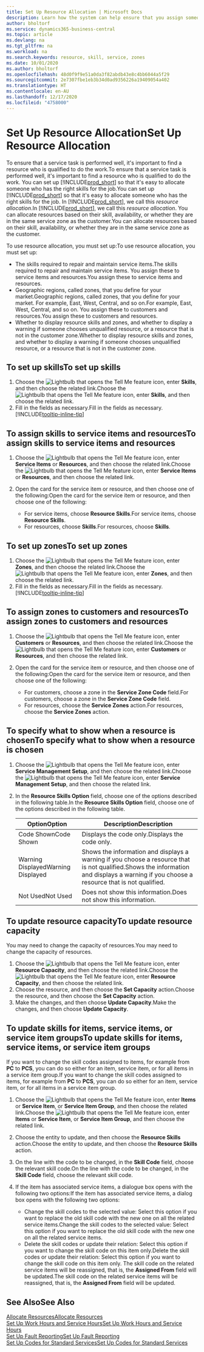 ```yaml
---
title: Set Up Resource Allocation | Microsoft Docs
description: Learn how the system can help ensure that you assign someone who has the skills required to provide a service.
author: bholtorf
ms.service: dynamics365-business-central
ms.topic: article
ms.devlang: na
ms.tgt_pltfrm: na
ms.workload: na
ms.search.keywords: resource, skill, service, zones
ms.date: 10/01/2020
ms.author: bholtorf
ms.openlocfilehash: 48d0f9f9e51a0da3f82abdb43e8c4bb6044a5f29
ms.sourcegitcommit: 2e7307fbe1eb3b34d0ad9356226a19409054a402
ms.translationtype: HT
ms.contentlocale: en-AU
ms.lasthandoff: 12/17/2020
ms.locfileid: "4758000"
---
```

# <a name="set-up-resource-allocation"></a><span data-ttu-id="a96a7-103">Set Up Resource Allocation</span><span class="sxs-lookup"><span data-stu-id="a96a7-103">Set Up Resource Allocation</span></span>
<span data-ttu-id="a96a7-104">To ensure that a service task is performed well, it's important to find a resource who is qualified to do the work.</span><span class="sxs-lookup"><span data-stu-id="a96a7-104">To ensure that a service task is performed well, it's important to find a resource who is qualified to do the work.</span></span> <span data-ttu-id="a96a7-105">You can set up [!INCLUDE[prod_short](includes/prod_short.md)] so that it's easy to allocate someone who has the right skills for the job.</span><span class="sxs-lookup"><span data-stu-id="a96a7-105">You can set up [!INCLUDE[prod_short](includes/prod_short.md)] so that it's easy to allocate someone who has the right skills for the job.</span></span> <span data-ttu-id="a96a7-106">In [!INCLUDE[prod_short](includes/prod_short.md)], we call this _resource allocation_.</span><span class="sxs-lookup"><span data-stu-id="a96a7-106">In [!INCLUDE[prod_short](includes/prod_short.md)], we call this _resource allocation_.</span></span> <span data-ttu-id="a96a7-107">You can allocate resources based on their skill, availability, or whether they are in the same service zone as the customer.</span><span class="sxs-lookup"><span data-stu-id="a96a7-107">You can allocate resources based on their skill, availability, or whether they are in the same service zone as the customer.</span></span> 

<span data-ttu-id="a96a7-108">To use resource allocation, you must set up:</span><span class="sxs-lookup"><span data-stu-id="a96a7-108">To use resource allocation, you must set up:</span></span>  
  
* <span data-ttu-id="a96a7-109">The skills required to repair and maintain service items.</span><span class="sxs-lookup"><span data-stu-id="a96a7-109">The skills required to repair and maintain service items.</span></span> <span data-ttu-id="a96a7-110">You assign these to service items and resources.</span><span class="sxs-lookup"><span data-stu-id="a96a7-110">You assign these to service items and resources.</span></span>  
* <span data-ttu-id="a96a7-111">Geographic regions, called zones, that you define for your market.</span><span class="sxs-lookup"><span data-stu-id="a96a7-111">Geographic regions, called zones, that you define for your market.</span></span> <span data-ttu-id="a96a7-112">For example, East, West, Central, and so on.</span><span class="sxs-lookup"><span data-stu-id="a96a7-112">For example, East, West, Central, and so on.</span></span> <span data-ttu-id="a96a7-113">You assign these to customers and resources.</span><span class="sxs-lookup"><span data-stu-id="a96a7-113">You assign these to customers and resources.</span></span>  
* <span data-ttu-id="a96a7-114">Whether to display resource skills and zones, and whether to display a warning if someone chooses unqualified resource, or a resource that is not in the customer zone.</span><span class="sxs-lookup"><span data-stu-id="a96a7-114">Whether to display resource skills and zones, and whether to display a warning if someone chooses unqualified resource, or a resource that is not in the customer zone.</span></span>  

## <a name="to-set-up-skills"></a><span data-ttu-id="a96a7-115">To set up skills</span><span class="sxs-lookup"><span data-stu-id="a96a7-115">To set up skills</span></span>
1. <span data-ttu-id="a96a7-116">Choose the ![Lightbulb that opens the Tell Me feature](media/ui-search/search_small.png "Tell me what you want to do") icon, enter **Skills**, and then choose the related link.</span><span class="sxs-lookup"><span data-stu-id="a96a7-116">Choose the ![Lightbulb that opens the Tell Me feature](media/ui-search/search_small.png "Tell me what you want to do") icon, enter **Skills**, and then choose the related link.</span></span>  
2. <span data-ttu-id="a96a7-117">Fill in the fields as necessary.</span><span class="sxs-lookup"><span data-stu-id="a96a7-117">Fill in the fields as necessary.</span></span> [!INCLUDE[tooltip-inline-tip](includes/tooltip-inline-tip_md.md)]  

## <a name="to-assign-skills-to-service-items-and-resources"></a><span data-ttu-id="a96a7-118">To assign skills to service items and resources</span><span class="sxs-lookup"><span data-stu-id="a96a7-118">To assign skills to service items and resources</span></span>
1. <span data-ttu-id="a96a7-119">Choose the ![Lightbulb that opens the Tell Me feature](media/ui-search/search_small.png "Tell me what you want to do") icon, enter **Service Items** or **Resources**, and then choose the related link.</span><span class="sxs-lookup"><span data-stu-id="a96a7-119">Choose the ![Lightbulb that opens the Tell Me feature](media/ui-search/search_small.png "Tell me what you want to do") icon, enter **Service Items** or **Resources**, and then choose the related link.</span></span>  
2. <span data-ttu-id="a96a7-120">Open the card for the service item or resource, and then choose one of the following:</span><span class="sxs-lookup"><span data-stu-id="a96a7-120">Open the card for the service item or resource, and then choose one of the following:</span></span>  
  
    * <span data-ttu-id="a96a7-121">For service items, choose **Resource Skills**.</span><span class="sxs-lookup"><span data-stu-id="a96a7-121">For service items, choose **Resource Skills**.</span></span>  
    * <span data-ttu-id="a96a7-122">For resources, choose **Skills**.</span><span class="sxs-lookup"><span data-stu-id="a96a7-122">For resources, choose **Skills**.</span></span>  

## <a name="to-set-up-zones"></a><span data-ttu-id="a96a7-123">To set up zones</span><span class="sxs-lookup"><span data-stu-id="a96a7-123">To set up zones</span></span>
1. <span data-ttu-id="a96a7-124">Choose the ![Lightbulb that opens the Tell Me feature](media/ui-search/search_small.png "Tell me what you want to do") icon, enter **Zones**, and then choose the related link.</span><span class="sxs-lookup"><span data-stu-id="a96a7-124">Choose the ![Lightbulb that opens the Tell Me feature](media/ui-search/search_small.png "Tell me what you want to do") icon, enter **Zones**, and then choose the related link.</span></span>  
2. <span data-ttu-id="a96a7-125">Fill in the fields as necessary.</span><span class="sxs-lookup"><span data-stu-id="a96a7-125">Fill in the fields as necessary.</span></span> [!INCLUDE[tooltip-inline-tip](includes/tooltip-inline-tip_md.md)]  

## <a name="to-assign-zones-to-customers-and-resources"></a><span data-ttu-id="a96a7-126">To assign zones to customers and resources</span><span class="sxs-lookup"><span data-stu-id="a96a7-126">To assign zones to customers and resources</span></span> 
1. <span data-ttu-id="a96a7-127">Choose the ![Lightbulb that opens the Tell Me feature](media/ui-search/search_small.png "Tell me what you want to do") icon, enter **Customers** or **Resources**, and then choose the related link.</span><span class="sxs-lookup"><span data-stu-id="a96a7-127">Choose the ![Lightbulb that opens the Tell Me feature](media/ui-search/search_small.png "Tell me what you want to do") icon, enter **Customers** or **Resources**, and then choose the related link.</span></span>  
2. <span data-ttu-id="a96a7-128">Open the card for the service item or resource, and then choose one of the following:</span><span class="sxs-lookup"><span data-stu-id="a96a7-128">Open the card for the service item or resource, and then choose one of the following:</span></span>  
  
    * <span data-ttu-id="a96a7-129">For customers, choose a zone in the **Service Zone Code** field.</span><span class="sxs-lookup"><span data-stu-id="a96a7-129">For customers, choose a zone in the **Service Zone Code** field.</span></span>  
    * <span data-ttu-id="a96a7-130">For resources, choose the **Service Zones** action.</span><span class="sxs-lookup"><span data-stu-id="a96a7-130">For resources, choose the **Service Zones** action.</span></span>  

## <a name="to-specify-what-to-show-when-a-resource-is-chosen"></a><span data-ttu-id="a96a7-131">To specify what to show when a resource is chosen</span><span class="sxs-lookup"><span data-stu-id="a96a7-131">To specify what to show when a resource is chosen</span></span>
1. <span data-ttu-id="a96a7-132">Choose the ![Lightbulb that opens the Tell Me feature](media/ui-search/search_small.png "Tell me what you want to do") icon, enter **Service Management Setup**, and then choose the related link.</span><span class="sxs-lookup"><span data-stu-id="a96a7-132">Choose the ![Lightbulb that opens the Tell Me feature](media/ui-search/search_small.png "Tell me what you want to do") icon, enter **Service Management Setup**, and then choose the related link.</span></span> 
2. <span data-ttu-id="a96a7-133">In the **Resource Skills Option** field, choose one of the options described in the following table.</span><span class="sxs-lookup"><span data-stu-id="a96a7-133">In the **Resource Skills Option** field, choose one of the options described in the following table.</span></span>  
  
    |<span data-ttu-id="a96a7-134">**Option**</span><span class="sxs-lookup"><span data-stu-id="a96a7-134">**Option**</span></span>|<span data-ttu-id="a96a7-135">**Description**</span><span class="sxs-lookup"><span data-stu-id="a96a7-135">**Description**</span></span>|  
    |------------|-------------|  
    |<span data-ttu-id="a96a7-136">Code Shown</span><span class="sxs-lookup"><span data-stu-id="a96a7-136">Code Shown</span></span> | <span data-ttu-id="a96a7-137">Displays the code only.</span><span class="sxs-lookup"><span data-stu-id="a96a7-137">Displays the code only.</span></span>|  
    |<span data-ttu-id="a96a7-138">Warning Displayed</span><span class="sxs-lookup"><span data-stu-id="a96a7-138">Warning Displayed</span></span> | <span data-ttu-id="a96a7-139">Shows the information and displays a warning if you choose a resource that is not qualified.</span><span class="sxs-lookup"><span data-stu-id="a96a7-139">Shows the information and displays a warning if you choose a resource that is not qualified.</span></span>|  
    |<span data-ttu-id="a96a7-140">Not Used</span><span class="sxs-lookup"><span data-stu-id="a96a7-140">Not Used</span></span> | <span data-ttu-id="a96a7-141">Does not show this information.</span><span class="sxs-lookup"><span data-stu-id="a96a7-141">Does not show this information.</span></span>|  

## <a name="to-update-resource-capacity"></a><span data-ttu-id="a96a7-142">To update resource capacity</span><span class="sxs-lookup"><span data-stu-id="a96a7-142">To update resource capacity</span></span>  
<span data-ttu-id="a96a7-143">You may need to change the capacity of resources.</span><span class="sxs-lookup"><span data-stu-id="a96a7-143">You may need to change the capacity of resources.</span></span>  
  
1. <span data-ttu-id="a96a7-144">Choose the ![Lightbulb that opens the Tell Me feature](media/ui-search/search_small.png "Tell me what you want to do") icon, enter **Resource Capacity**, and then choose the related link.</span><span class="sxs-lookup"><span data-stu-id="a96a7-144">Choose the ![Lightbulb that opens the Tell Me feature](media/ui-search/search_small.png "Tell me what you want to do") icon, enter **Resource Capacity**, and then choose the related link.</span></span>  
2. <span data-ttu-id="a96a7-145">Choose the resource, and then choose the **Set Capacity** action.</span><span class="sxs-lookup"><span data-stu-id="a96a7-145">Choose the resource, and then choose the **Set Capacity** action.</span></span>  
3. <span data-ttu-id="a96a7-146">Make the changes, and then choose **Update Capacity**.</span><span class="sxs-lookup"><span data-stu-id="a96a7-146">Make the changes, and then choose **Update Capacity**.</span></span>  

## <a name="to-update-skills-for-items-service-items-or-service-item-groups"></a><span data-ttu-id="a96a7-147">To update skills for items, service items, or service item groups</span><span class="sxs-lookup"><span data-stu-id="a96a7-147">To update skills for items, service items, or service item groups</span></span>
<span data-ttu-id="a96a7-148">If you want to change the skill codes assigned to items, for example from **PC** to **PCS**, you can do so either for an item, service item, or for all items in a service item group.</span><span class="sxs-lookup"><span data-stu-id="a96a7-148">If you want to change the skill codes assigned to items, for example from **PC** to **PCS**, you can do so either for an item, service item, or for all items in a service item group.</span></span>  
  
1. <span data-ttu-id="a96a7-149">Choose the ![Lightbulb that opens the Tell Me feature](media/ui-search/search_small.png "Tell me what you want to do") icon, enter **Items** or **Service Item**, or **Service Item Group**, and then choose the related link.</span><span class="sxs-lookup"><span data-stu-id="a96a7-149">Choose the ![Lightbulb that opens the Tell Me feature](media/ui-search/search_small.png "Tell me what you want to do") icon, enter **Items** or **Service Item**, or **Service Item Group**, and then choose the related link.</span></span>  
2. <span data-ttu-id="a96a7-150">Choose the entity to update, and then choose the **Resource Skills** action.</span><span class="sxs-lookup"><span data-stu-id="a96a7-150">Choose the entity to update, and then choose the **Resource Skills** action.</span></span>  
3. <span data-ttu-id="a96a7-151">On the line with the code to be changed, in the **Skill Code** field, choose the relevant skill code.</span><span class="sxs-lookup"><span data-stu-id="a96a7-151">On the line with the code to be changed, in the **Skill Code** field, choose the relevant skill code.</span></span>  
4.  <span data-ttu-id="a96a7-152">If the item has associated service items, a dialogue box opens with the following two options:</span><span class="sxs-lookup"><span data-stu-id="a96a7-152">If the item has associated service items, a dialog box opens with the following two options:</span></span>  
  
    * <span data-ttu-id="a96a7-153">Change the skill codes to the selected value: Select this option if you want to replace the old skill code with the new one on all the related service items.</span><span class="sxs-lookup"><span data-stu-id="a96a7-153">Change the skill codes to the selected value: Select this option if you want to replace the old skill code with the new one on all the related service items.</span></span>  
    * <span data-ttu-id="a96a7-154">Delete the skill codes or update their relation: Select this option if you want to change the skill code on this item only.</span><span class="sxs-lookup"><span data-stu-id="a96a7-154">Delete the skill codes or update their relation: Select this option if you want to change the skill code on this item only.</span></span> <span data-ttu-id="a96a7-155">The skill code on the related service items will be reassigned, that is, the **Assigned From** field will be updated.</span><span class="sxs-lookup"><span data-stu-id="a96a7-155">The skill code on the related service items will be reassigned, that is, the **Assigned From** field will be updated.</span></span>  
  
## <a name="see-also"></a><span data-ttu-id="a96a7-156">See Also</span><span class="sxs-lookup"><span data-stu-id="a96a7-156">See Also</span></span>
[<span data-ttu-id="a96a7-157">Allocate Resources</span><span class="sxs-lookup"><span data-stu-id="a96a7-157">Allocate Resources</span></span>](service-how-to-allocate-resources.md)  
[<span data-ttu-id="a96a7-158">Set Up Work Hours and Service Hours</span><span class="sxs-lookup"><span data-stu-id="a96a7-158">Set Up Work Hours and Service Hours</span></span>](service-how-setup-work-service-hours.md)  
[<span data-ttu-id="a96a7-159">Set Up Fault Reporting</span><span class="sxs-lookup"><span data-stu-id="a96a7-159">Set Up Fault Reporting</span></span>](service-how-setup-fault-reporting.md)  
[<span data-ttu-id="a96a7-160">Set Up Codes for Standard Services</span><span class="sxs-lookup"><span data-stu-id="a96a7-160">Set Up Codes for Standard Services</span></span>](service-how-setup-service-coding.md)  
 

